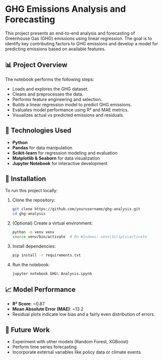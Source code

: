 # GHG Emissions Analysis and Forecasting

This project presents an end-to-end analysis and forecasting of Greenhouse Gas (GHG) emissions using linear regression. The goal is to identify key contributing factors to GHG emissions and develop a model for predicting emissions based on available features.

## 📊 Project Overview

The notebook performs the following steps:
- Loads and explores the GHG dataset.
- Cleans and preprocesses the data.
- Performs feature engineering and selection.
- Builds a linear regression model to predict GHG emissions.
- Evaluates model performance using R² and MAE metrics.
- Visualizes actual vs predicted emissions and residuals.

## 🔧 Technologies Used

- **Python**  
- **Pandas** for data manipulation  
- **Scikit-learn** for regression modeling and evaluation  
- **Matplotlib & Seaborn** for data visualization  
- **Jupyter Notebook** for interactive development  

## 🧪 Installation

To run this project locally:

1. Clone the repository:
    ```bash
    git clone https://github.com/yourusername/ghg-analysis.git
    cd ghg-analysis
    ```

2. (Optional) Create a virtual environment:
    ```bash
    python -m venv venv
    source venv/bin/activate  # On Windows: venv\Scripts\activate
    ```

3. Install dependencies:
    ```bash
    pip install -r requirements.txt
    ```

4. Run the notebook:
    ```bash
    jupyter notebook GHG\ Analysis.ipynb
    ```

## 📈 Model Performance

- **R² Score**: ~0.87  
- **Mean Absolute Error (MAE)**: ~13.2  
- Residual plots indicate low bias and a fairly even distribution of errors.


## 📌 Future Work

- Experiment with other models (Random Forest, XGBoost)
- Perform time series forecasting
- Incorporate external variables like policy data or climate events




